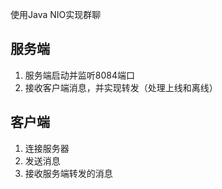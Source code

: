 使用Java NIO实现群聊
## 服务端
1. 服务端启动并监听8084端口
2. 接收客户端消息，并实现转发（处理上线和离线）
## 客户端
1. 连接服务器
2. 发送消息
3. 接收服务端转发的消息